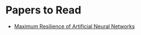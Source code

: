 # Papers to Read

- [Maximum Resilience of Artificial Neural Networks](https://arxiv.org/pdf/1705.01040.pdf)
